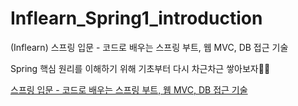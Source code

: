 # Inflearn_Spring1_introduction
(Inflearn) 스프링 입문 - 코드로 배우는 스프링 부트, 웹 MVC, DB 접근 기술

Spring 핵심 원리를 이해하기 위해 기초부터 다시 차근차근 쌓아보자👊🎉

[스프링 입문 - 코드로 배우는 스프링 부트, 웹 MVC, DB 접근 기술](https://www.inflearn.com/course/%EC%8A%A4%ED%94%84%EB%A7%81-%EC%9E%85%EB%AC%B8-%EC%8A%A4%ED%94%84%EB%A7%81%EB%B6%80%ED%8A%B8#)

